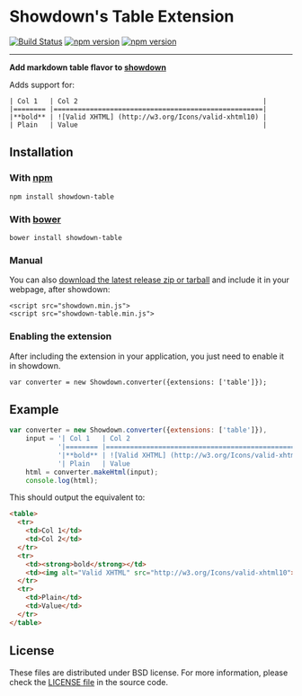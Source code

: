 Showdown's Table Extension
==========================

[![Build Status](https://travis-ci.org/showdownjs/table-extension)](https://travis-ci.org/showdownjs/table-extension.svg) [![npm version](https://badge.fury.io/js/showdown-table.svg)](http://badge.fury.io/js/showdown-table) [![npm version](https://badge.fury.io/bo/showdown-table.svg)](http://badge.fury.io/bo/showdown-table) 

------

**Add markdown table flavor to [showdown](https://github.com/showdownjs/showdown)**

Adds support for:

    | Col 1   | Col 2                                              |
    |======== |====================================================|
    |**bold** | ![Valid XHTML] (http://w3.org/Icons/valid-xhtml10) |
    | Plain   | Value                                              |



## Installation

### With [npm](http://npmjs.org)

    npm install showdown-table

### With [bower](http://bower.io/)

    bower install showdown-table

### Manual

You can also [download the latest release zip or tarball](https://github.com/showdownjs/table-extension/releases) and include it in your webpage, after showdown:

    <script src="showdown.min.js">
    <script src="showdown-table.min.js">

### Enabling the extension

After including the extension in your application, you just need to enable it in showdown.

    var converter = new Showdown.converter({extensions: ['table']});

## Example

```javascript
var converter = new Showdown.converter({extensions: ['table']}),
    input = '| Col 1   | Col 2                                              |' +
            '|======== |====================================================|' +
            '|**bold** | ![Valid XHTML] (http://w3.org/Icons/valid-xhtml10) |' +
            '| Plain   | Value                                              |';
    html = converter.makeHtml(input);
    console.log(html);
```

This should output the equivalent to:

```html
<table>
  <tr>
    <td>Col 1</td>
    <td>Col 2</td>
  </tr>
  <tr>
    <td><strong>bold</strong></td>
    <td><img alt="Valid XHTML" src="http://w3.org/Icons/valid-xhtml10"></td>
  </tr>
  <tr>
    <td>Plain</td>
    <td>Value</td>
  </tr>
</table>
```

## License
These files are distributed under BSD license. For more information, please check the [LICENSE file](https://github.com/showdownjs/table-extension/blob/master/LICENSE) in the source code.

